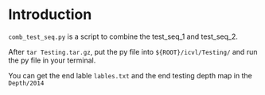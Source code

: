 # Introduction


`comb_test_seq.py` is a script to combine the test_seq_1 and test_seq_2.

After `tar Testing.tar.gz`, put the py file into `${ROOT}/icvl/Testing/` and run the py file in your terminal.

You can get the end lable `lables.txt` and the end testing depth map in the `Depth/2014`
